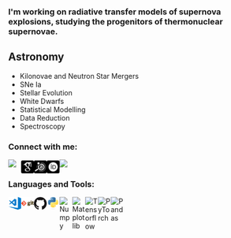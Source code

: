 ### I'm working on radiative transfer models of supernova explosions, studying the progenitors of thermonuclear supernovae.

## Astronomy
- Kilonovae and Neutron Star Mergers
- SNe Ia
- Stellar Evolution
- White Dwarfs
- Statistical Modelling
- Data Reduction
- Spectroscopy

### Connect with me:
[<img align="left" width="26px" src="https://cdn.jsdelivr.net/npm/simple-icons@v3/icons/linkedin.svg" />][linkedin]
[<img align="left" width="26px" src="https://raw.githubusercontent.com/jpswalsh/academicons/a4cd891f21e4de075b4f419d883b3207f20d5615/svg/google-scholar-square.svg" />][scholar]
[<img align="left" width="26px" src="https://raw.githubusercontent.com/jpswalsh/academicons/a4cd891f21e4de075b4f419d883b3207f20d5615/svg/ads-square.svg" />][ads]
[<img align="left" width="26px" src="https://raw.githubusercontent.com/jpswalsh/academicons/a4cd891f21e4de075b4f419d883b3207f20d5615/svg/orcid-square.svg" />][orcid]
[<img align="left" width="26px" src="https://www.mpc-vcc.org/files/2012/01/minerva.png" />][mpa]

<br />

### Languages and Tools:

<img align="left" alt="Visual Studio Code" width="26px" src="https://raw.githubusercontent.com/github/explore/80688e429a7d4ef2fca1e82350fe8e3517d3494d/topics/visual-studio-code/visual-studio-code.png" />
<img align="left" alt="Git" width="26px" src="https://raw.githubusercontent.com/github/explore/80688e429a7d4ef2fca1e82350fe8e3517d3494d/topics/git/git.png" />
<img align="left" alt="GitHub" width="26px" src="https://raw.githubusercontent.com/github/explore/78df643247d429f6cc873026c0622819ad797942/topics/github/github.png" />
<img align="left" alt="Python" width="26px" src="https://raw.githubusercontent.com/devicons/devicon/0d6c64dbbf311879f7d563bfc3ccf559f9ed111c/icons/python/python-original.svg" />
<img align="left" alt="Numpy" width="26px" src="https://numpy.org/images/logos/numpy.svg" />
<img align="left" alt="Matplotlib" width="26px" src="https://upload.wikimedia.org/wikipedia/commons/thumb/8/84/Matplotlib_icon.svg/1200px-Matplotlib_icon.svg.png" />
<img align="left" alt="Tensorflow" width="26px" src="https://upload.wikimedia.org/wikipedia/commons/thumb/2/2d/Tensorflow_logo.svg/1200px-Tensorflow_logo.svg.png" />
<img align="left" alt="PyTorch" width="26px" src="https://static.nvidiagrid.net/ngc/containers/pytorch-logo-light.png" />
<img align="left" alt="Pandas" width="26px" src="https://encrypted-tbn0.gstatic.com/images?q=tbn%3AANd9GcSHZd37oUzVXPHOsl-Ygg5hzYpZs7Djvk-vSw&usqp=CAU" />

<br />
<br />

[orcid]: https://orcid.org/0000-0003-2024-2819
[tardis-sn]: https://tardis-sn.github.io/tardis/
[ads]: https://ui.adsabs.harvard.edu/search/q=fl%C3%B6rs%2C%20A&sort=citation_count%20desc%2C%20bibcode%20desc&p_=0
[scholar]: https://scholar.google.com/citations?hl=de&user=D4Bql0EAAAAJ
[linkedin]: https://linkedin.com/in/afloers

[mpa]: https://www.mpa-garching.mpg.de/mitarbeiter/98904
